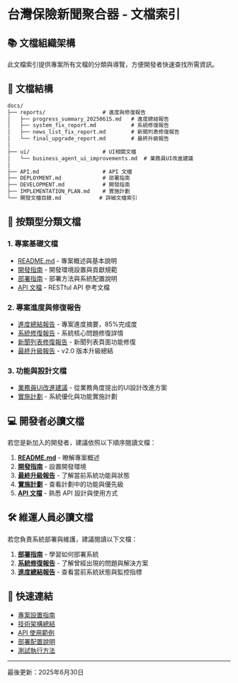 # 台灣保險新聞聚合器 - 文檔索引

## 📚 文檔組織架構

此文檔索引提供專案所有文檔的分類與導覽，方便開發者快速查找所需資訊。

## 📁 文檔結構

```markdown
docs/
├── reports/                  # 進度與修復報告
│   ├── progress_summary_20250615.md   # 進度總結報告
│   ├── system_fix_report.md           # 系統修復報告
│   ├── news_list_fix_report.md        # 新聞列表修復報告 
│   └── final_upgrade_report.md        # 最終升級報告
│
├── ui/                       # UI相關文檔
│   └── business_agent_ui_improvements.md  # 業務員UI改進建議
│
├── API.md                    # API 文檔
├── DEPLOYMENT.md             # 部署指南
├── DEVELOPMENT.md            # 開發指南
├── IMPLEMENTATION_PLAN.md    # 實施計劃
└── 開發文檔目錄.md            # 詳細文檔索引
```

## 🧭 按類型分類文檔

### 1. 專案基礎文檔

- [README.md](/README.md) - 專案概述與基本說明
- [開發指南](/docs/DEVELOPMENT.md) - 開發環境設置與貢獻規範
- [部署指南](/docs/DEPLOYMENT.md) - 部署方法與系統配置說明
- [API 文檔](/docs/API.md) - RESTful API 參考文檔

### 2. 專案進度與修復報告

- [進度總結報告](/docs/reports/progress_summary_20250615.md) - 專案進度摘要，85%完成度
- [系統修復報告](/docs/reports/system_fix_report.md) - 系統核心問題修復詳情
- [新聞列表修復報告](/docs/reports/news_list_fix_report.md) - 新聞列表頁面功能修復
- [最終升級報告](/docs/reports/final_upgrade_report.md) - v2.0 版本升級總結

### 3. 功能與設計文檔

- [業務員UI改進建議](/docs/ui/business_agent_ui_improvements.md) - 從業務角度提出的UI設計改進方案
- [實施計劃](/docs/IMPLEMENTATION_PLAN.md) - 系統優化與功能實施計劃

## 💻 開發者必讀文檔

若您是新加入的開發者，建議依照以下順序閱讀文檔：

1. **[README.md](/README.md)** - 瞭解專案概述
2. **[開發指南](/docs/DEVELOPMENT.md)** - 設置開發環境
3. **[最終升級報告](/docs/reports/final_upgrade_report.md)** - 了解當前系統功能與狀態
4. **[實施計劃](/docs/IMPLEMENTATION_PLAN.md)** - 查看計劃中的功能與優先級
5. **[API 文檔](/docs/API.md)** - 熟悉 API 設計與使用方式

## 🛠️ 維運人員必讀文檔

若您負責系統部署與維護，建議閱讀以下文檔：

1. **[部署指南](/docs/DEPLOYMENT.md)** - 學習如何部署系統
2. **[系統修復報告](/docs/reports/system_fix_report.md)** - 了解曾經出現的問題與解決方案
3. **[進度總結報告](/docs/reports/progress_summary_20250615.md)** - 查看當前系統狀態與監控指標

## 📝 快速連結

- [專案設置指南](/README.md#快速開始)
- [技術架構總結](/docs/reports/progress_summary_20250615.md#技術架構總結)
- [API 使用範例](/docs/API.md#sdk-和範例)
- [部署配置說明](/docs/DEPLOYMENT.md#生產環境部署)
- [測試執行方法](/docs/DEVELOPMENT.md#測試規範)

---

最後更新：2025年6月30日
